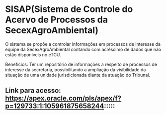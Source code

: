 # SISAP(Sistema de Controle do Acervo de Processos da SecexAgroAmbiental)

O sistema se propõe a controlar informações em processos de interesse da equipe da SecexAgroAmbiental contando com acréscimo de dados que não estão disponíveis no eTCU.

Benefícios:
Ter um repositório de informações a respeito de processos de interesse da secretaria, possibilitando a ampliação da visibilidade da situação de uma unidade jurisdicionada diante da atuação do Tribunal.

## Link para acesso: https://apex.oracle.com/pls/apex/f?p=129733:1:105961875658244:::::
